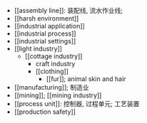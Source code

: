 - [[assembly line]]: 装配线, 流水作业线;
- [[harsh environment]]
- [[industrial application]]
- [[industrial process]]
- [[industrial settings]]
- [[light industry]]
    - [[cottage industry]]
        - craft industry
        - [[clothing]]
            - [[fur]]; animal skin and hair
- [[manufacturing]]; 制造业
- [[mining]]; [[mining industry]]
- [[process unit]]: 控制器, 过程单元; 工艺装置
- [[production safety]]
